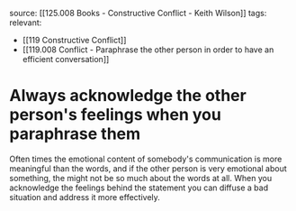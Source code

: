 source: [[125.008 Books - Constructive Conflict - Keith Wilson]]
tags:
relevant:
- [[119 Constructive Conflict]]
- [[119.008 Conflict - Paraphrase the other person in order to have an efficient conversation]]

# Always acknowledge the other person's feelings when you paraphrase them

Often times the emotional content of somebody's communication is more meaningful than the words, and if the other person is very emotional about something, the might not be so much about the words at all. When you acknowledge the feelings behind the statement you can diffuse a bad situation and address it more effectively.